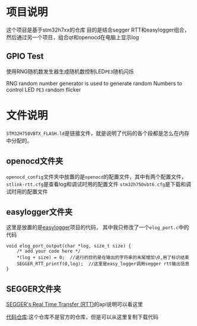 # 项目说明
这个项目是基于stm32h7xx的仓库
目的是结合segger RTT和easylogger组合，然后通过另一个项目，组合qt和openocd在电脑上显示log

## GPIO Test

使用RNG随机数发生器生成随机数控制LED`PE3`随机闪烁

RNG random number generator is used to generate random Numbers to control LED `PE3` random flicker

# 文件说明

`STM32H750VBTX_FLASH.ld`是链接文件，就是说明了代码的各个段都是怎么在内存中分配的。

## openocd文件夹

`openocd_config`文件夹中放置的是`openocd`的配置文件，其中有两个配置文件，
`stlink-rtt.cfg`是查看log和调试时用的配置文件
`stm32h750vbt6.cfg`是下载和调试时用的配置文件

## easylogger文件夹
这里是放置的是[easylogger](https://github.com/armink/EasyLogger)项目的代码，
其中我只修改了一个`elog_port.c`中的代码
```
void elog_port_output(char *log, size_t size) {
    /* add your code here */
    *(log + size) = 0;  //这行的目的是在输出的字符串的末尾增加\0,用了标识结束
    SEGGER_RTT_printf(0,log);  //这里是easy_logger调用segger rtt输出信息
}
```

## SEGGER文件夹

[SEGGER's Real Time Transfer (RTT)](https://wiki.segger.com/RTT)的api说明可以看这里

[代码仓库](https://github.com/adfernandes/segger-rtt):这个仓库不是官方的仓库，但是可以从这里复制下载代码


